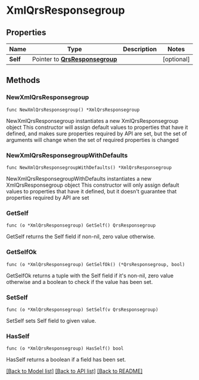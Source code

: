 # XmlQrsResponsegroup

## Properties

Name | Type | Description | Notes
------------ | ------------- | ------------- | -------------
**Self** | Pointer to [**QrsResponsegroup**](QrsResponsegroup.md) |  | [optional] 

## Methods

### NewXmlQrsResponsegroup

`func NewXmlQrsResponsegroup() *XmlQrsResponsegroup`

NewXmlQrsResponsegroup instantiates a new XmlQrsResponsegroup object
This constructor will assign default values to properties that have it defined,
and makes sure properties required by API are set, but the set of arguments
will change when the set of required properties is changed

### NewXmlQrsResponsegroupWithDefaults

`func NewXmlQrsResponsegroupWithDefaults() *XmlQrsResponsegroup`

NewXmlQrsResponsegroupWithDefaults instantiates a new XmlQrsResponsegroup object
This constructor will only assign default values to properties that have it defined,
but it doesn't guarantee that properties required by API are set

### GetSelf

`func (o *XmlQrsResponsegroup) GetSelf() QrsResponsegroup`

GetSelf returns the Self field if non-nil, zero value otherwise.

### GetSelfOk

`func (o *XmlQrsResponsegroup) GetSelfOk() (*QrsResponsegroup, bool)`

GetSelfOk returns a tuple with the Self field if it's non-nil, zero value otherwise
and a boolean to check if the value has been set.

### SetSelf

`func (o *XmlQrsResponsegroup) SetSelf(v QrsResponsegroup)`

SetSelf sets Self field to given value.

### HasSelf

`func (o *XmlQrsResponsegroup) HasSelf() bool`

HasSelf returns a boolean if a field has been set.


[[Back to Model list]](../README.md#documentation-for-models) [[Back to API list]](../README.md#documentation-for-api-endpoints) [[Back to README]](../README.md)


